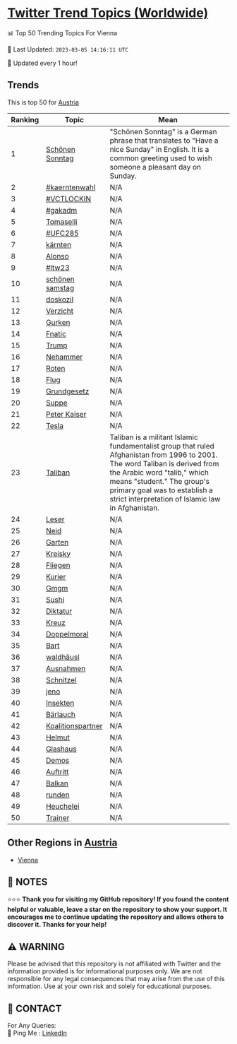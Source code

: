 [Twitter Trend Topics (Worldwide)](https://github.com/ErcinDedeoglu/Twitter-Trend-Topics)
==========


📊 Top 50 Trending Topics For Vienna

📆 Last Updated: `2023-03-05 14:16:11 UTC`

🔧 Updated every 1 hour!


## Trends

This is top 50 for [Austria](</Austria>)

| Ranking | Topic | Mean |
| ------- | ------------ | ------------ |
| 1 | [Schönen Sonntag](http://twitter.com/search?q=Sch%c3%b6nen+Sonntag) | "Schönen Sonntag" is a German phrase that translates to "Have a nice Sunday" in English. It is a common greeting used to wish someone a pleasant day on Sunday. |
| 2 | [#kaerntenwahl](http://twitter.com/search?q=%23kaerntenwahl) | N/A |
| 3 | [#VCTLOCKIN](http://twitter.com/search?q=%23VCTLOCKIN) | N/A |
| 4 | [#gakadm](http://twitter.com/search?q=%23gakadm) | N/A |
| 5 | [Tomaselli](http://twitter.com/search?q=Tomaselli) | N/A |
| 6 | [#UFC285](http://twitter.com/search?q=%23UFC285) | N/A |
| 7 | [kärnten](http://twitter.com/search?q=k%c3%a4rnten) | N/A |
| 8 | [Alonso](http://twitter.com/search?q=Alonso) | N/A |
| 9 | [#ltw23](http://twitter.com/search?q=%23ltw23) | N/A |
| 10 | [schönen samstag](http://twitter.com/search?q=sch%c3%b6nen+samstag) | N/A |
| 11 | [doskozil](http://twitter.com/search?q=doskozil) | N/A |
| 12 | [Verzicht](http://twitter.com/search?q=Verzicht) | N/A |
| 13 | [Gurken](http://twitter.com/search?q=Gurken) | N/A |
| 14 | [Fnatic](http://twitter.com/search?q=Fnatic) | N/A |
| 15 | [Trump](http://twitter.com/search?q=Trump) | N/A |
| 16 | [Nehammer](http://twitter.com/search?q=Nehammer) | N/A |
| 17 | [Roten](http://twitter.com/search?q=Roten) | N/A |
| 18 | [Flug](http://twitter.com/search?q=Flug) | N/A |
| 19 | [Grundgesetz](http://twitter.com/search?q=Grundgesetz) | N/A |
| 20 | [Suppe](http://twitter.com/search?q=Suppe) | N/A |
| 21 | [Peter Kaiser](http://twitter.com/search?q=Peter+Kaiser) | N/A |
| 22 | [Tesla](http://twitter.com/search?q=Tesla) | N/A |
| 23 | [Taliban](http://twitter.com/search?q=Taliban) | Taliban is a militant Islamic fundamentalist group that ruled Afghanistan from 1996 to 2001. The word Taliban is derived from the Arabic word "talib," which means "student." The group's primary goal was to establish a strict interpretation of Islamic law in Afghanistan. |
| 24 | [Leser](http://twitter.com/search?q=Leser) | N/A |
| 25 | [Neid](http://twitter.com/search?q=Neid) | N/A |
| 26 | [Garten](http://twitter.com/search?q=Garten) | N/A |
| 27 | [Kreisky](http://twitter.com/search?q=Kreisky) | N/A |
| 28 | [Fliegen](http://twitter.com/search?q=Fliegen) | N/A |
| 29 | [Kurier](http://twitter.com/search?q=Kurier) | N/A |
| 30 | [Gmgm](http://twitter.com/search?q=Gmgm) | N/A |
| 31 | [Sushi](http://twitter.com/search?q=Sushi) | N/A |
| 32 | [Diktatur](http://twitter.com/search?q=Diktatur) | N/A |
| 33 | [Kreuz](http://twitter.com/search?q=Kreuz) | N/A |
| 34 | [Doppelmoral](http://twitter.com/search?q=Doppelmoral) | N/A |
| 35 | [Bart](http://twitter.com/search?q=Bart) | N/A |
| 36 | [waldhäusl](http://twitter.com/search?q=waldh%c3%a4usl) | N/A |
| 37 | [Ausnahmen](http://twitter.com/search?q=Ausnahmen) | N/A |
| 38 | [Schnitzel](http://twitter.com/search?q=Schnitzel) | N/A |
| 39 | [jeno](http://twitter.com/search?q=jeno) | N/A |
| 40 | [Insekten](http://twitter.com/search?q=Insekten) | N/A |
| 41 | [Bärlauch](http://twitter.com/search?q=B%c3%a4rlauch) | N/A |
| 42 | [Koalitionspartner](http://twitter.com/search?q=Koalitionspartner) | N/A |
| 43 | [Helmut](http://twitter.com/search?q=Helmut) | N/A |
| 44 | [Glashaus](http://twitter.com/search?q=Glashaus) | N/A |
| 45 | [Demos](http://twitter.com/search?q=Demos) | N/A |
| 46 | [Auftritt](http://twitter.com/search?q=Auftritt) | N/A |
| 47 | [Balkan](http://twitter.com/search?q=Balkan) | N/A |
| 48 | [runden](http://twitter.com/search?q=runden) | N/A |
| 49 | [Heuchelei](http://twitter.com/search?q=Heuchelei) | N/A |
| 50 | [Trainer](http://twitter.com/search?q=Trainer) | N/A |



## Other Regions in [Austria](</Austria>)

* [Vienna](</Austria/Vienna.md>)



## 📝 NOTES

⭐⭐⭐ **Thank you for visiting my GitHub repository! If you found the content helpful or valuable, leave a star on the repository to show your support. It encourages me to continue updating the repository and allows others to discover it. Thanks for your help!**


## ⚠️ WARNING

Please be advised that this repository is not affiliated with Twitter and the information provided is for informational purposes only. We are not responsible for any legal consequences that may arise from the use of this information. Use at your own risk and solely for educational purposes.


## 📨 CONTACT

 For Any Queries:  
            🏓 Ping Me : [LinkedIn](https://www.linkedin.com/in/ercindedeoglu/)
